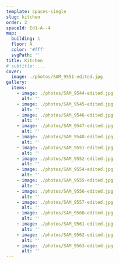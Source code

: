 ```yaml
---
template: spaces-single
slug: kitchen
order: 2
spaceId: Ed1-A--4
map: 
  building: 1
  floor: A
  color: '#fff'
  svgPath: ''
title: Kitchen
# subtitle: ...
cover:
  image: ./photos/SAM_9551-edited.jpg
gallery:
  items:
    - image: ./photos/SAM_9544-edited.jpg
      alt: ''
    - image: ./photos/SAM_9545-edited.jpg
      alt: ''
    - image: ./photos/SAM_9546-edited.jpg
      alt: ''
    - image: ./photos/SAM_9547-edited.jpg
      alt: ''
    - image: ./photos/SAM_9548-edited.jpg
      alt: ''
    - image: ./photos/SAM_9551-edited.jpg
      alt: ''
    - image: ./photos/SAM_9552-edited.jpg
      alt: ''
    - image: ./photos/SAM_9554-edited.jpg
      alt: ''
    - image: ./photos/SAM_9555-edited.jpg
      alt: ''
    - image: ./photos/SAM_9556-edited.jpg
      alt: ''
    - image: ./photos/SAM_9557-edited.jpg
      alt: ''
    - image: ./photos/SAM_9560-edited.jpg
      alt: ''
    - image: ./photos/SAM_9561-edited.jpg
      alt: ''
    - image: ./photos/SAM_9562-edited.jpg
      alt: ''
    - image: ./photos/SAM_9563-edited.jpg
      alt: ''
---
```

